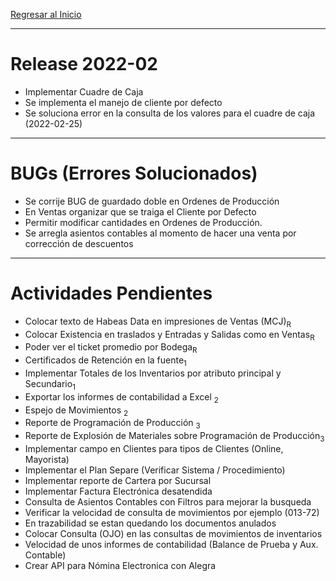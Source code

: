 [Regresar al Inicio](../README.md)

---
# Release 2022-02
- Implementar Cuadre de Caja
- Se implementa el manejo de cliente por defecto
- Se soluciona error en la consulta de los valores para el cuadre de caja (2022-02-25)


---
# BUGs (Errores Solucionados)
- Se corrije BUG de guardado doble en Ordenes de Producción
- En Ventas organizar que se traiga el Cliente por Defecto
- Permitir modificar cantidades en  Ordenes de Producción.
- Se arregla asientos contables al momento de hacer una venta por corrección de descuentos


---
# Actividades Pendientes

- Colocar texto de Habeas Data en impresiones de Ventas (MCJ)<sub>R</sub>
- Colocar Existencia en traslados y Entradas y Salidas como en Ventas<sub>R</sub>
- Poder ver el ticket promedio por Bodega<sub>R</sub>
- Certificados de Retención en la fuente<sub>1</sub>
- Implementar Totales de los Inventarios por atributo principal y Secundario<sub>1</sub>
- Exportar los informes de contabilidad a Excel <sub>2</sub> 
- Espejo de Movimientos <sub>2</sub>
- Reporte de Programación de Producción <sub>3</sub>
- Reporte de Explosión de Materiales sobre Programación de Producción<sub>3</sub>
- Implementar campo en Clientes para tipos de Clientes (Online, Mayorista)
- Implementar el Plan Separe (Verificar Sistema / Procedimiento)
- Implementar reporte de Cartera por Sucursal
- Implementar Factura Electrónica desatendida
- Consulta de Asientos Contables con Filtros para mejorar la busqueda
- Verificar la velocidad de consulta de movimientos por ejemplo (013-72)
- En trazabilidad se estan quedando los documentos anulados
- Colocar Consulta (OJO) en las consultas de movimientos de inventarios
- Velocidad de unos informes de contabilidad (Balance de Prueba y Aux. Contable)
- Crear API para Nómina Electronica con Alegra
